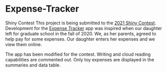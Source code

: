 # Expense-Tracker
Shiny Contest
This project is being submitted to the <a href="https://blog.rstudio.com/2021/03/11/time-to-shiny/" target="_blank">2021 Shiny Contest</a>.  Development for the <a href="https://data-bc.shinyapps.io/Expense_Tracker/" target="_blank">Expense Tracker</a> app was inspired when our daughter left for graduate school in the fall of 2020.  We, as her parents, agreed to help pay for some expenses.  Our daughter enters her expenses and we view them online.

The app has been modified for the contest.  Writing and cloud reading capabilities are commented out.  Only toy expenses are displayed in the summaries and data table.
